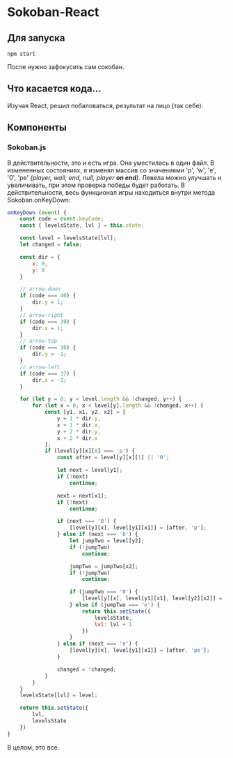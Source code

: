 # Sokoban-React
## Для запуска
```
npm start
```
После нужно зафокусить сам сокобан.
## Что касается кода...
Изучая React, решил побаловаться, результат на лицо (так себе).
## Компоненты
### Sokoban.js
В действительности, это и есть игра. Она уместилась в один файл. 
В измененных состояниях, я изменял массив со значениями 'p', 'w', 'e', '0', 'pe' *(player, wall, end, null, player **on end**)*.
Левела можно улучшать и увеличивать, при этом проверка победы будет работать. 
В действительности, весь функционал игры находиться внутри метода Sokoban.onKeyDown:
```js
onKeyDown (event) {
    const code = event.keyCode;
    const { levelsState, lvl } = this.state;

    const level = levelsState[lvl];
    let changed = false;

    const dir = {
        x: 0,
        y: 0
    }

    // arrow-down
    if (code === 40) {
        dir.y = 1;
    }
    // arrow-right
    if (code === 39) {
        dir.x = 1;
    }
    // arrow-top
    if (code === 38) {
        dir.y = -1;
    }
    // arrow-left
    if (code === 37) {
        dir.x = -1;
    }

    for (let y = 0; y < level.length && !changed; y++) {
        for (let x = 0; x < level[y].length && !changed; x++) {
            const [y1, x1, y2, x2] = [
                y + 1 * dir.y, 
                x + 1 * dir.x, 
                y + 2 * dir.y,
                x + 2 * dir.x
            ];
            if (level[y][x][0] === 'p') {
                const after = level[y][x][1] || '0';

                let next = level[y1];
                if (!next)
                    continue;

                next = next[x1];
                if (!next)
                    continue;

                if (next === '0') {
                    [level[y][x], level[y1][x1]] = [after, 'p'];
                } else if (next === 'b') {
                    let jumpTwo = level[y2];
                    if (!jumpTwo)
                        continue;

                    jumpTwo = jumpTwo[x2];
                    if (!jumpTwo)
                        continue;

                    if (jumpTwo === '0') {
                        [level[y][x], level[y1][x1], level[y2][x2]] = [after, 'p', 'b'];
                    } else if (jumpTwo === 'e') {
                        return this.setState({
                            levelsState,
                            lvl: lvl + 1
                        })
                    }
                } else if (next === 'e') {
                    [level[y][x], level[y1][x1]] = [after, 'pe'];
                }

                changed = !changed;
            }
        }
    }
    levelsState[lvl] = level;

    return this.setState({
        lvl,
        levelsState
    })
}
```
В целом, это все.